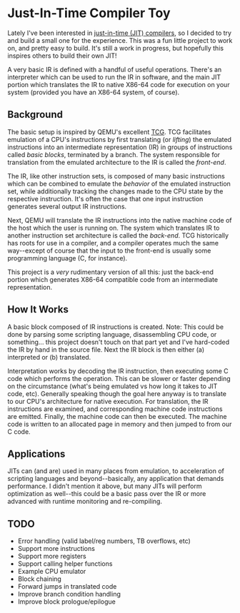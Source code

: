 Just-In-Time Compiler Toy
=========================

Lately I've been interested in [just-in-time (JIT)
compilers](https://en.wikipedia.org/wiki/Just-in-time_compilation), so I
decided to try and build a small one for the experience. This was a fun little
project to work on, and pretty easy to build. It's still a work in progress,
but hopefully this inspires others to build their own JIT!

A very basic IR is defined with a handful of useful operations. There's an
interpreter which can be used to run the IR in software, and the main JIT
portion which translates the IR to native X86-64 code for execution on your
system (provided you have an X86-64 system, of course).

Background
----------
The basic setup is inspired by QEMU's excellent
[TCG](https://git.qemu.org/?p=qemu.git;a=blob_plain;f=tcg/README;hb=HEAD). TCG
facilitates emulation of a CPU's instructions by first translating (or
*lifting*) the emulated instructions into an intermediate representation (IR)
in groups of instructions called *basic blocks*, terminated by a branch. The
system responsible for translation from the emulated architecture to the IR is
called the *front-end*.

The IR, like other instruction sets, is composed of many basic instructions
which can be combined to emulate the *behavior* of the emulated instruction
set, while additionally tracking the changes made to the CPU state by the
respective instruction. It's often the case that one input instruction
generates several output IR instructions.

Next, QEMU will translate the IR instructions into the native machine code of
the host which the user is running on. The system which translates IR to
another instruction set architecture is called the *back-end*. TCG
historically has roots for use in a compiler, and a compiler operates much the
same way--except of course that the input to the front-end is usually some
programming language (C, for instance).

This project is a *very* rudimentary version of all this: just the back-end
portion which generates X86-64 compatible code from an intermediate
representation.

How It Works
------------
A basic block composed of IR instructions is created. Note: This could be done
by parsing some scripting language, disassembling CPU code, or something...
this project doesn't touch on that part yet and I've hard-coded the IR by hand
in the source file. Next the IR block is then either (a) interpreted or (b)
translated.

Interpretation works by decoding the IR instruction, then executing some C
code which performs the operation. This can be slower or faster depending on
the circumstance (what's being emulated vs how long it takes to JIT code,
etc). Generally speaking though the goal here anyway is to translate to our
CPU's architecture for native execution. For translation, the IR instructions
are examined, and corresponding machine code instructions are emitted.
Finally, the machine code can then be executed. The machine code is written to
an allocated page in memory and then jumped to from our C code.

Applications
------------
JITs can (and are) used in many places from emulation, to acceleration of
scripting languages and beyond--basically, any application that demands
performance. I didn't mention it above, but many JITs will perform
optimization as well--this could be a basic pass over the IR or more advanced
with runtime monitoring and re-compiling.

TODO
----
- Error handling (valid label/reg numbers, TB overflows, etc)
- Support more instructions
- Support more registers
- Support calling helper functions
- Example CPU emulator
- Block chaining
- Forward jumps in translated code
- Improve branch condition handling
- Improve block prologue/epilogue
